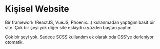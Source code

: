 # Kişisel Website
Bir framework (ReactJS, VueJS, Phoenix...) kullanmadan yaptığım basit bir site. Çok bir şeyi yok diğer site eskiydi o yüzden baştan yaptım.

Çok bir şeyi yok. Sadece SCSS kullandım ek olarak oda CSS'ye derleniyor otomatik.
